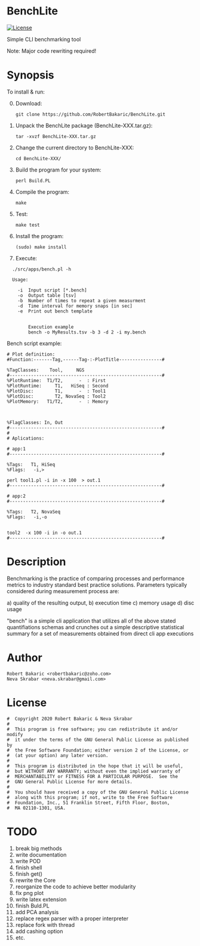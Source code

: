 # BenchLite

[![License](https://img.shields.io/badge/license-GPL-blue.svg)]( )

Simple CLI benchmarking tool

Note: Major code rewriting required!

# Synopsis

To install & run:

0. Download:    

   `git clone https://github.com/RobertBakaric/BenchLite.git`

1. Unpack the BenchLite package (BenchLite-XXX.tar.gz):   

   `tar -xvzf BenchLite-XXX.tar.gz`

2. Change the current directory to BenchLite-XXX:   

   `cd BenchLite-XXX/`

3. Build the program for your system:   

   `perl Build.PL`

4. Compile the program:   

   `make`

5. Test:   

   `make test`

6. Install the program:   

	`(sudo) make install`


7. Execute:

```
  ./src/apps/bench.pl -h

  Usage:

	-i	Input script [*.bench]
	-o	Output table [tsv]
	-b	Number of times to repeat a given measurment
	-d	Time interval for memory snaps [in sec]
	-e	Print out bench template


		Execution example
		bench -o MyResults.tsv -b 3 -d 2 -i my.bench
```

Bench script example:   

```
# Plot definition:
#Function:-------Tag,------Tag-:-PlotTitle----------------#

%TagClasses:    Tool,     NGS
#---------------------------------------------------------#
%PlotRuntime:  T1/T2,      -  : First
%PlotRuntime:     T1,   HiSeq : Second
%PlotDisc:        T1,      -  : Tool1
%PlotDisc:        T2, NovaSeq : Tool2
%PlotMemory:   T1/T2,      -  : Memory



%FlagClasses: In, Out
#---------------------------------------------------------#
#
# Aplications:

# app:1
#---------------------------------------------------------#

%Tags:   T1, HiSeq
%Flags:   -i,>

perl tool1.pl -i in -x 100  > out.1
#---------------------------------------------------------#

# app:2
#---------------------------------------------------------#

%Tags:   T2, NovaSeq
%Flags:   -i,-o


tool2  -x 100 -i in -o out.1
#---------------------------------------------------------#

```



# Description

Benchmarking is the practice of comparing processes and performance metrics to
industry standard best practice solutions. Parameters typically considered
during measurement process are:

a) quality of the resulting output,
b) execution time
c) memory usage
d) disc usage

"bench" is a simple cli application that utilizes all of the above stated quantifiations
schemas and crunches out a simple descriptive statistical summary for a set of measurements
obtained from direct cli app executions

# Author

	Robert Bakaric <robertbakaric@zoho.com>
	Neva Skrabar <neva.skrabar@gmail.com>

# License



	#  Copyright 2020 Robert Bakaric & Neva Skrabar
	#  
	#  This program is free software; you can redistribute it and/or modify
	#  it under the terms of the GNU General Public License as published by
	#  the Free Software Foundation; either version 2 of the License, or
	#  (at your option) any later version.
	#  
	#  This program is distributed in the hope that it will be useful,
	#  but WITHOUT ANY WARRANTY; without even the implied warranty of
	#  MERCHANTABILITY or FITNESS FOR A PARTICULAR PURPOSE.  See the
	#  GNU General Public License for more details.
	#  
	#  You should have received a copy of the GNU General Public License
	#  along with this program; if not, write to the Free Software
	#  Foundation, Inc., 51 Franklin Street, Fifth Floor, Boston,
	#  MA 02110-1301, USA.


# TODO

1. break big methods
2. write documentation
3. write POD
4. finish shell
5. finish get()
6. rewrite the Core
7. reorganize the code to achieve better modularity
9. fix png plot
10. write latex extension
11. finish Buld.PL
12. add PCA analysis
13. replace regex parser with a proper interpreter
14. replace fork with thread
15. add cashing option
16. etc.
